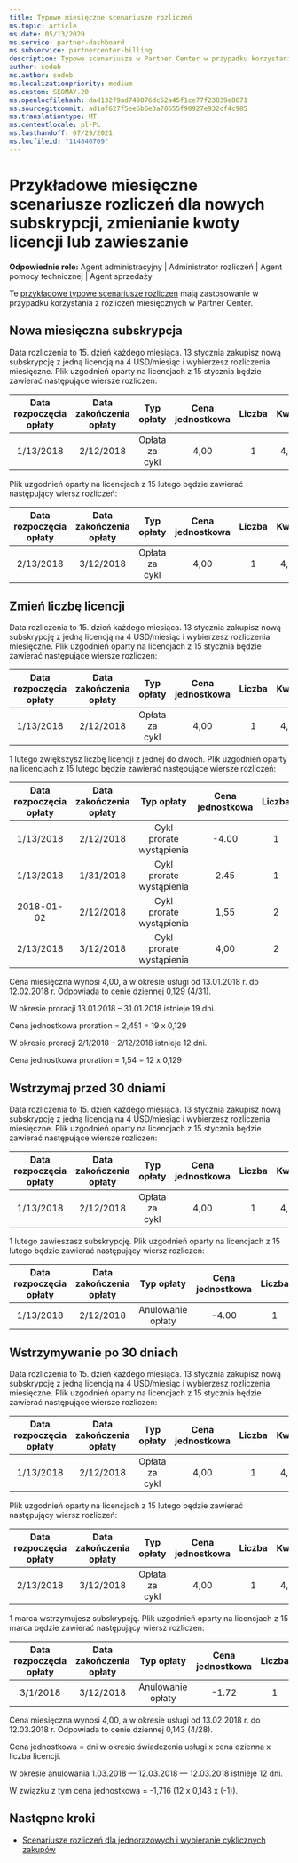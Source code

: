 ```yaml
---
title: Typowe miesięczne scenariusze rozliczeń
ms.topic: article
ms.date: 05/13/2020
ms.service: partner-dashboard
ms.subservice: partnercenter-billing
description: Typowe scenariusze w Partner Center w przypadku korzystania z rozliczeń miesięcznych — obejmuje dodawanie nowych subskrypcji, zmienianie ilości licencji i zawieszanie subskrypcji.
author: sodeb
ms.author: sodeb
ms.localizationpriority: medium
ms.custom: SEOMAY.20
ms.openlocfilehash: dad132f9ad749076dc52a45f1ce77f23839e8671
ms.sourcegitcommit: ad1af627f5ee6b6e3a70655f90927e932cf4c985
ms.translationtype: MT
ms.contentlocale: pl-PL
ms.lasthandoff: 07/29/2021
ms.locfileid: "114840709"
---
```

# <a name="sample-monthly-billing-scenarios-for-new-subscriptions-changing-license-amounts-or-suspensions"></a>Przykładowe miesięczne scenariusze rozliczeń dla nowych subskrypcji, zmienianie kwoty licencji lub zawieszanie

**Odpowiednie role:** Agent administracyjny | Administrator rozliczeń | Agent pomocy technicznej | Agent sprzedaży

Te [przykładowe typowe scenariusze rozliczeń](common-billing-scenarios.md) mają zastosowanie w przypadku korzystania z rozliczeń miesięcznych w Partner Center.

## <a name="new-monthly-subscription"></a>Nowa miesięczna subskrypcja

Data rozliczenia to 15. dzień każdego miesiąca. 13 stycznia zakupisz nową subskrypcję z jedną licencją na 4 USD/miesiąc i wybierzesz rozliczenia miesięczne. Plik uzgodnień oparty na licencjach z 15 stycznia będzie zawierać następujące wiersze rozliczeń:

|Data rozpoczęcia opłaty |Data zakończenia opłaty |Typ opłaty |Cena jednostkowa |Liczba |Kwota |
|       :---:      |    :---:       | :---:      |:---:      |:---:    |:---:  |
|1/13/2018         |2/12/2018    |Opłata za cykl   |4,00       |1        |4,00 |

Plik uzgodnień oparty na licencjach z 15 lutego będzie zawierać następujący wiersz rozliczeń:

|Data rozpoczęcia opłaty |Data zakończenia opłaty |Typ opłaty |Cena jednostkowa |Liczba |Kwota |
|       :---:      |    :---:       | :---:      |:---:      |:---:    |:---:  |
|2/13/2018         |3/12/2018    |Opłata za cykl   |4,00       |1        |4,00 |

## <a name="change-license-quantity"></a>Zmień liczbę licencji

Data rozliczenia to 15. dzień każdego miesiąca. 13 stycznia zakupisz nową subskrypcję z jedną licencją na 4 USD/miesiąc i wybierzesz rozliczenia miesięczne. Plik uzgodnień oparty na licencjach z 15 stycznia będzie zawierać następujące wiersze rozliczeń:

|Data rozpoczęcia opłaty |Data zakończenia opłaty |Typ opłaty |Cena jednostkowa |Liczba |Kwota |
|       :---:      |    :---:       | :---:      |:---:      |:---:    |:---:  |
|1/13/2018         |2/12/2018    |Opłata za cykl   |4,00       |1        |4,00    |

1 lutego zwiększysz liczbę licencji z jednej do dwóch. Plik uzgodnień oparty na licencjach z 15 lutego będzie zawierać następujące wiersze rozliczeń:

|Data rozpoczęcia opłaty |Data zakończenia opłaty |Typ opłaty |Cena jednostkowa |Liczba |Kwota |
|       :---:      |    :---:       | :---:      |:---:      |:---:    |:---:  |
| 1/13/2018        |2/12/2018    |Cykl prorate wystąpienia   |-4.00       |1        |-4.00   |
|1/13/2018         |1/31/2018    | Cykl prorate wystąpienia   |2.45       |1        |2.45    |
|2018-01-02         |2/12/2018    | Cykl prorate wystąpienia   |1,55       |2        |3.10    |
|2/13/2018         |3/12/2018    | Cykl prorate wystąpienia   |4,00       |2        |8.00    |

Cena miesięczna wynosi 4,00, a w okresie usługi od 13.01.2018 r. do 12.02.2018 r. Odpowiada to cenie dziennej 0,129 (4/31).

W okresie proracji 13.01.2018 – 31.01.2018 istnieje 19 dni.

Cena jednostkowa proration = 2,451 = 19 x 0,129

W okresie proracji 2/1/2018 – 2/12/2018 istnieje 12 dni.

Cena jednostkowa proration = 1,54 = 12 x 0,129

## <a name="suspend-before-30-days"></a>Wstrzymaj przed 30 dniami

Data rozliczenia to 15. dzień każdego miesiąca. 13 stycznia zakupisz nową subskrypcję z jedną licencją na 4 USD/miesiąc i wybierzesz rozliczenia miesięczne. Plik uzgodnień oparty na licencjach z 15 stycznia będzie zawierać następujące wiersze rozliczeń:

|Data rozpoczęcia opłaty |Data zakończenia opłaty |Typ opłaty |Cena jednostkowa |Liczba |Kwota |
|       :---:      |    :---:       | :---:      |:---:      |:---:    |:---:  |
|1/13/2018         |2/12/2018    |Opłata za cykl   |4,00       |1        |4,00    |

1 lutego zawieszasz subskrypcję. Plik uzgodnień oparty na licencjach z 15 lutego będzie zawierać następujący wiersz rozliczeń:

|Data rozpoczęcia opłaty |Data zakończenia opłaty |Typ opłaty |Cena jednostkowa |Liczba |Kwota |
|       :---:      |    :---:       | :---:      |:---:      |:---:    |:---:  |
1/13/2018|2/12/2018|Anulowanie opłaty|-4.00|1|-4.00

## <a name="suspend-after-30-days"></a>Wstrzymywanie po 30 dniach

Data rozliczenia to 15. dzień każdego miesiąca. 13 stycznia zakupisz nową subskrypcję z jedną licencją na 4 USD/miesiąc i wybierzesz rozliczenia miesięczne. Plik uzgodnień oparty na licencjach z 15 stycznia będzie zawierać następujące wiersze rozliczeń:

|Data rozpoczęcia opłaty |Data zakończenia opłaty |Typ opłaty |Cena jednostkowa |Liczba |Kwota |
|       :---:      |    :---:       | :---:      |:---:      |:---:    |:---:  |
1/13/2018|2/12/2018|Opłata za cykl|4,00|1|4,00

Plik uzgodnień oparty na licencjach z 15 lutego będzie zawierać następujący wiersz rozliczeń:

|Data rozpoczęcia opłaty |Data zakończenia opłaty |Typ opłaty |Cena jednostkowa |Liczba |Kwota |
|       :---:      |    :---:       | :---:      |:---:      |:---:    |:---:  |
2/13/2018|3/12/2018|Opłata za cykl|4,00|1|4,00

1 marca wstrzymujesz subskrypcję. Plik uzgodnień oparty na licencjach z 15 marca będzie zawierać następujący wiersz rozliczeń:

|Data rozpoczęcia opłaty |Data zakończenia opłaty |Typ opłaty |Cena jednostkowa |Liczba |Kwota |
|       :---:      |    :---:       | :---:      |:---:      |:---:    |:---:  |
3/1/2018|3/12/2018|Anulowanie opłaty|-1.72|1|-1.72

Cena miesięczna wynosi 4,00, a w okresie usługi od 13.02.2018 r. do 12.03.2018 r. Odpowiada to cenie dziennej 0,143 (4/28).

Cena jednostkowa = dni w okresie świadczenia usługi x cena dzienna x liczba licencji.

W okresie anulowania 1.03.2018 — 12.03.2018 — 12.03.2018 istnieje 12 dni.

W związku z tym cena jednostkowa = -1,716 (12 x 0,143 x (-1)).

## <a name="next-steps"></a>Następne kroki

- [Scenariusze rozliczeń dla jednorazowych i wybieranie cyklicznych zakupów](common-billing-scenarios-onetime-recurring.md)